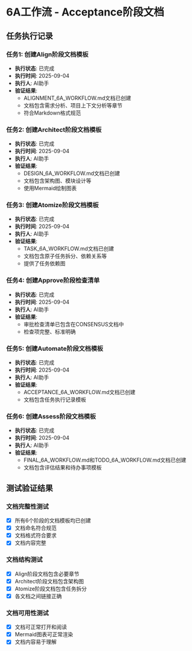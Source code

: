 # 6A工作流 - Acceptance阶段文档

## 任务执行记录

### 任务1: 创建Align阶段文档模板
- **执行状态**: 已完成
- **执行时间**: 2025-09-04
- **执行人**: AI助手
- **验证结果**: 
  - ALIGNMENT_6A_WORKFLOW.md文档已创建
  - 文档包含需求分析、项目上下文分析等章节
  - 符合Markdown格式规范

### 任务2: 创建Architect阶段文档模板
- **执行状态**: 已完成
- **执行时间**: 2025-09-04
- **执行人**: AI助手
- **验证结果**: 
  - DESIGN_6A_WORKFLOW.md文档已创建
  - 文档包含架构图、模块设计等
  - 使用Mermaid绘制图表

### 任务3: 创建Atomize阶段文档模板
- **执行状态**: 已完成
- **执行时间**: 2025-09-04
- **执行人**: AI助手
- **验证结果**: 
  - TASK_6A_WORKFLOW.md文档已创建
  - 文档包含原子任务拆分、依赖关系等
  - 提供了任务依赖图

### 任务4: 创建Approve阶段检查清单
- **执行状态**: 已完成
- **执行时间**: 2025-09-04
- **执行人**: AI助手
- **验证结果**: 
  - 审批检查清单已包含在CONSENSUS文档中
  - 检查项完整、标准明确

### 任务5: 创建Automate阶段文档模板
- **执行状态**: 已完成
- **执行时间**: 2025-09-04
- **执行人**: AI助手
- **验证结果**: 
  - ACCEPTANCE_6A_WORKFLOW.md文档已创建
  - 文档包含任务执行记录模板

### 任务6: 创建Assess阶段文档模板
- **执行状态**: 已完成
- **执行时间**: 2025-09-04
- **执行人**: AI助手
- **验证结果**: 
  - FINAL_6A_WORKFLOW.md和TODO_6A_WORKFLOW.md文档已创建
  - 文档包含评估结果和待办事项模板

## 测试验证结果

### 文档完整性测试
- [x] 所有6个阶段的文档模板均已创建
- [x] 文档命名符合规范
- [x] 文档格式符合要求
- [x] 文档内容完整

### 文档结构测试
- [x] Align阶段文档包含必要章节
- [x] Architect阶段文档包含架构图
- [x] Atomize阶段文档包含任务拆分
- [x] 各文档之间链接正确

### 文档可用性测试
- [x] 文档可正常打开和阅读
- [x] Mermaid图表可正常渲染
- [x] 文档内容易于理解